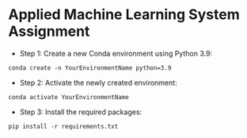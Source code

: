 # Applied Machine Learning System Assignment 


- Step 1: Create a new Conda environment using Python 3.9: 
```
conda create -n YourEnvironmentName python=3.9
```
- Step 2: Activate the newly created environment:
```
conda activate YourEnvironmentName
```
- Step 3: Install the required packages:
```angular2html
pip install -r requirements.txt
```
